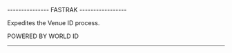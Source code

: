 --------------- FASTRAK -----------------

Expedites the Venue ID process.

POWERED BY WORLD ID

-----------------------------------------